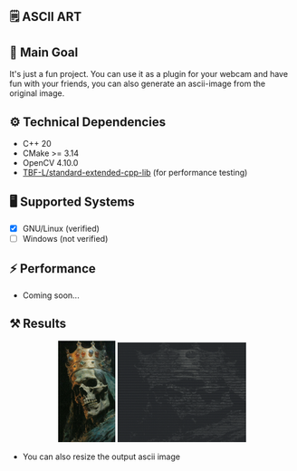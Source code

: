 ## 🗒 ASCII ART

## 🎯 Main Goal
It's just a fun project.
You can use it as a plugin for your webcam and have fun with your friends, you can also generate an ascii-image from the original image.

## ⚙️ Technical Dependencies
- C++ 20
- CMake >= 3.14
- OpenCV 4.10.0
- [TBF-L/standard-extended-cpp-lib](https://github.com/TBF-L/standard-extended-cpp-lib) (for performance testing)

## 🖥 Supported Systems 
- [X] GNU/Linux (verified)
- [ ] Windows (not verified)

## ⚡️ Performance 
- Coming soon...

## ⚒ Results
<p align="center">
  <img src="images/skull.jpg" width="20%">
  <img src="images/skull_ascii.png" width="45%">
</p>

- You can also resize the output ascii image
